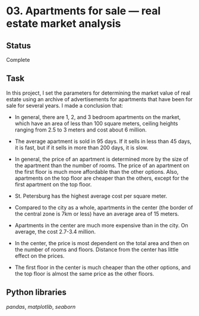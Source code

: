 # 03. Apartments for sale — real estate market analysis

## Status
Complete

## Task

In this project, I set the parameters for determining the market value of real estate using an archive of advertisements for apartments that have been for sale for several years. I made a conclusion that:

- In general, there are 1, 2, and 3 bedroom apartments on the market, which have an area of less than 100 square meters, ceiling heights ranging from 2.5 to 3 meters and cost about 6 million.

- The average apartment is sold in 95 days. If it sells in less than 45 days, it is fast, but if it sells in more than 200 days, it is slow.

- In general, the price of an apartment is determined more by the size of the apartment than the number of rooms. The price of an apartment on the first floor is much more affordable than the other options. Also, apartments on the top floor are cheaper than the others, except for the first apartment on the top floor.

- St. Petersburg has the highest average cost per square meter.

- Compared to the city as a whole, apartments in the center (the border of the central zone is 7km or less) have an average area of 15 meters.

- Apartments in the center are much more expensive than in the city. On average, the cost 2.7-3.4 million.

- In the center, the price is most dependent on the total area and then on the number of rooms and floors. Distance from the center has little effect on the prices.

- The first floor in the center is much cheaper than the other options, and the top floor is almost the same price as the other floors.

## Python libraries

*pandas*, *matplotlib*, *seaborn*
